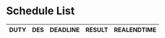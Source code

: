 # Schedule List

| DUTY | DES | DEADLINE | RESULT | REALENDTIME |
|------|-----|----------|--------|-------------|